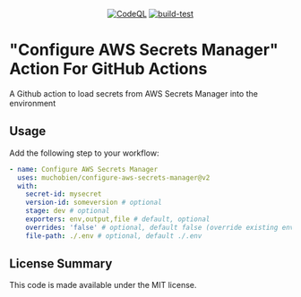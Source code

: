 <p align="center">
  <a href="https://github.com/muchobien/configure-aws-secrets-manager/actions/workflows/codeql-analysis.yml"><img src="https://github.com/muchobien/configure-aws-secrets-manager/actions/workflows/codeql-analysis.yml/badge.svg?branch=main" alt="CodeQL"></a>
<a href="https://github.com/muchobien/configure-aws-secrets-manager/actions/workflows/test.yml"><img src="https://github.com/muchobien/configure-aws-secrets-manager/actions/workflows/test.yml/badge.svg?branch=main" alt="build-test"></a>
</p>

# "Configure AWS Secrets Manager" Action For GitHub Actions

A Github action to load secrets from AWS Secrets Manager into the environment

## Usage

Add the following step to your workflow:

```yaml
- name: Configure AWS Secrets Manager
  uses: muchobien/configure-aws-secrets-manager@v2
  with:
    secret-id: mysecret
    version-id: someversion # optional
    stage: dev # optional
    exporters: env,output,file # default, optional
    overrides: 'false' # optional, default false (override existing environment variables)
    file-path: ./.env # optional, default ./.env
```

## License Summary

This code is made available under the MIT license.
